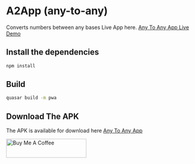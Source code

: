 # A2App (any-to-any) 

Converts numbers between any bases
Live App here. [Any To Any App Live Demo](https://any-to-any.web.app/#/)

## Install the dependencies
```bash
npm install
```

## Build
```bash
quasar build -m pwa
```


## Download The APK
The APK is available for download here [Any To Any App](https://drive.google.com/file/d/1aRF1f8zJe15iAol9wmvbkXbBZOF1evvs/view?usp=sharing)

<a href="https://www.buymeacoffee.com/kyagie" target="_blank"><img src="https://cdn.buymeacoffee.com/buttons/default-orange.png" alt="Buy Me A Coffee" style="height: 51px !important;width: 217px !important;" ></a>





